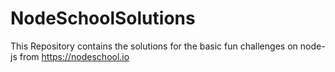 # NodeSchoolSolutions
This Repository contains the solutions for the basic fun challenges on node-js from https://nodeschool.io 
